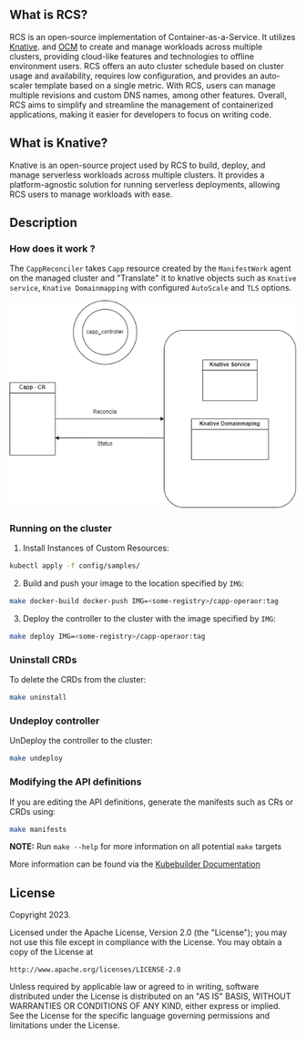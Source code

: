 ## What is RCS?
RCS is an open-source implementation of Container-as-a-Service. It utilizes [Knative](https://github.com/knative). and [OCM](https://github.com/open-cluster-management-io) to create and manage workloads across multiple clusters, providing cloud-like features and technologies to offline environment users. RCS offers an auto cluster schedule based on cluster usage and availability, requires low configuration, and provides an auto-scaler template based on a single metric. With RCS, users can manage multiple revisions and custom DNS names, among other features. Overall, RCS aims to simplify and streamline the management of containerized applications, making it easier for developers to focus on writing code.

## What is Knative?
Knative is an open-source project used by RCS to build, deploy, and manage serverless workloads across multiple clusters. It provides a platform-agnostic solution for running serverless deployments, allowing RCS users to manage workloads with ease.


## Description

### How does it work ?

The `CappReconciler` takes `Capp` resource created by the `ManifestWork` agent on the managed cluster and "Translate" it to knative objects such as `Knative service`, `Knative Domainmapping` with configured `AutoScale` and `TLS` options.


![Architecture](materials/architecture.png)


### Running on the cluster
1. Install Instances of Custom Resources:

```sh
kubectl apply -f config/samples/
```

2. Build and push your image to the location specified by `IMG`:
	
```sh
make docker-build docker-push IMG=<some-registry>/capp-operaor:tag
```
	
3. Deploy the controller to the cluster with the image specified by `IMG`:

```sh
make deploy IMG=<some-registry>/capp-operaor:tag
```

### Uninstall CRDs
To delete the CRDs from the cluster:

```sh
make uninstall
```

### Undeploy controller
UnDeploy the controller to the cluster:

```sh
make undeploy
```

### Modifying the API definitions
If you are editing the API definitions, generate the manifests such as CRs or CRDs using:

```sh
make manifests
```

**NOTE:** Run `make --help` for more information on all potential `make` targets

More information can be found via the [Kubebuilder Documentation](https://book.kubebuilder.io/introduction.html)

## License

Copyright 2023.

Licensed under the Apache License, Version 2.0 (the "License");
you may not use this file except in compliance with the License.
You may obtain a copy of the License at

    http://www.apache.org/licenses/LICENSE-2.0

Unless required by applicable law or agreed to in writing, software
distributed under the License is distributed on an "AS IS" BASIS,
WITHOUT WARRANTIES OR CONDITIONS OF ANY KIND, either express or implied.
See the License for the specific language governing permissions and
limitations under the License.

